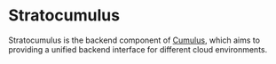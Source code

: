 # Stratocumulus

Stratocumulus is the backend component of [Cumulus](https://github.com/klarman-cell-observatory/cumulus), which aims to providing a unified backend interface for different cloud environments.
